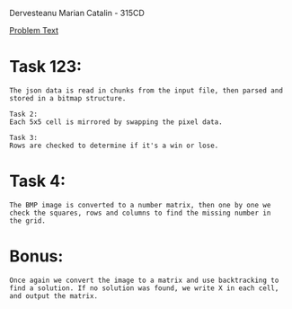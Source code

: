 Dervesteanu Marian Catalin - 315CD

[Problem Text](https://ocw.cs.pub.ro/courses/programare/teme_2020/tema3_2020_cbd)

# Task 123:

	The json data is read in chunks from the input file, then parsed and 
	stored in a bitmap structure.
	
	Task 2:
	Each 5x5 cell is mirrored by swapping the pixel data. 
	
	Task 3:
	Rows are checked to determine if it's a win or lose. 
		
# Task 4:

	The BMP image is converted to a number matrix, then one by one we 
	check the squares, rows and columns to find the missing number in 
	the grid. 
	
# Bonus:

	Once again we convert the image to a matrix and use backtracking to 
	find a solution. If no solution was found, we write X in each cell, 
	and output the matrix.
